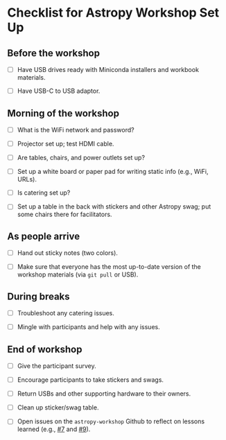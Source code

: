 
# Checklist for Astropy Workshop Set Up

## Before the workshop

* [ ] Have USB drives ready with Miniconda installers and workbook materials.

* [ ] Have USB-C to USB adaptor.

## Morning of the workshop

* [ ] What is the WiFi network and password?

* [ ] Projector set up; test HDMI cable.

* [ ] Are tables, chairs, and power outlets set up?

* [ ] Set up a white board or paper pad for writing static info (e.g., WiFi, URLs).

* [ ] Is catering set up?

* [ ] Set up a table in the back with stickers and other Astropy swag; put some chairs there for facilitators.

## As people arrive

* [ ] Hand out sticky notes (two colors).

* [ ] Make sure that everyone has the most up-to-date version of the workshop materials (via `git pull` or USB).

## During breaks

* [ ] Troubleshoot any catering issues.

* [ ] Mingle with participants and help with any issues.

## End of workshop

* [ ] Give the participant survey.

* [ ] Encourage participants to take stickers and swags.

* [ ] Return USBs and other supporting hardware to their owners.

* [ ] Clean up sticker/swag table.

* [ ] Open issues on the `astropy-workshop` Github to reflect on lessons learned (e.g., [#7](https://github.com/astropy/astropy-workshop/issues/7) and [#9](https://github.com/astropy/astropy-workshop/issues/9)).

